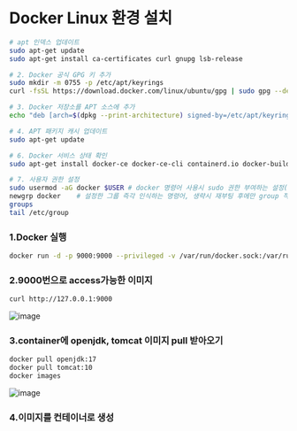 # Docker Linux 환경 설치

```bash
# apt 인덱스 업데이트
sudo apt-get update
sudo apt-get install ca-certificates curl gnupg lsb-release

# 2. Docker 공식 GPG 키 추가
sudo mkdir -m 0755 -p /etc/apt/keyrings
curl -fsSL https://download.docker.com/linux/ubuntu/gpg | sudo gpg --dearmor -o /etc/apt/keyrings/docker.gpg

# 3. Docker 저장소를 APT 소스에 추가
echo "deb [arch=$(dpkg --print-architecture) signed-by=/etc/apt/keyrings/docker.gpg] https://download.docker.com/linux/ubuntu $(lsb_release -cs) stable" | sudo tee /etc/apt/sources.list.d/docker.list > /dev/null

# 4. APT 패키지 캐시 업데이트
sudo apt-get update

# 6. Docker 서비스 상태 확인
sudo apt-get install docker-ce docker-ce-cli containerd.io docker-buildx-plugin docker-compose-plugin

# 7. 사용자 권한 설정
sudo usermod -aG docker $USER # docker 명령어 사용시 sudo 권한 부여하는 설정(재부팅 필수)
newgrp docker    # 설정한 그룹 즉각 인식하는 명령어, 생략시 재부팅 후에만 group 적용
groups
tail /etc/group
```
### 1.Docker 실행
```bash
docker run -d -p 9000:9000 --privileged -v /var/run/docker.sock:/var/run/docker.sock uifd/ui-for-docker
```

### 2.9000번으로 access가능한 이미지
```bash
curl http://127.0.0.1:9000
```
![image](https://github.com/user-attachments/assets/0a17f0c4-6239-4935-b085-00cb69bdf3e3)

### 3.container에 openjdk, tomcat 이미지 pull 받아오기
```bash
docker pull openjdk:17
docker pull tomcat:10
docker images
```
![image](https://github.com/user-attachments/assets/7ea0e352-930b-4dea-9327-ce109ec1d399)

### 4.이미지를 컨테이너로 생성
